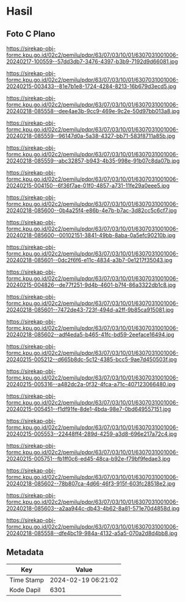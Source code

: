 # Hasil

## Foto C Plano

https://sirekap-obj-formc.kpu.go.id/02c2/pemilu/pdpr/63/07/03/10/01/6307031001006-20240217-100559--57dd3db7-3476-4397-b3b9-7192d9d66081.jpg

https://sirekap-obj-formc.kpu.go.id/02c2/pemilu/pdpr/63/07/03/10/01/6307031001006-20240215-003433--81e7b1e8-1724-4284-8213-16b679d3ecd5.jpg

https://sirekap-obj-formc.kpu.go.id/02c2/pemilu/pdpr/63/07/03/10/01/6307031001006-20240218-085558--dee4ae3b-9cc9-469e-9c2e-50d97bb013a8.jpg

https://sirekap-obj-formc.kpu.go.id/02c2/pemilu/pdpr/63/07/03/10/01/6307031001006-20240218-085559--96147d0a-5a38-4327-bb71-583f8711a85b.jpg

https://sirekap-obj-formc.kpu.go.id/02c2/pemilu/pdpr/63/07/03/10/01/6307031001006-20240218-085559--abc32857-b943-4b35-998e-91b07c8da07b.jpg

https://sirekap-obj-formc.kpu.go.id/02c2/pemilu/pdpr/63/07/03/10/01/6307031001006-20240215-004150--6f36f7ae-01f0-4857-a731-11fe29a0eee5.jpg

https://sirekap-obj-formc.kpu.go.id/02c2/pemilu/pdpr/63/07/03/10/01/6307031001006-20240218-085600--0b4a25f4-e86b-4e7b-b7ac-3d82cc5c6cf7.jpg

https://sirekap-obj-formc.kpu.go.id/02c2/pemilu/pdpr/63/07/03/10/01/6307031001006-20240218-085600--00102151-3841-49bb-8aba-0a5efc90210b.jpg

https://sirekap-obj-formc.kpu.go.id/02c2/pemilu/pdpr/63/07/03/10/01/6307031001006-20240218-085601--0dc2f6f6-e11c-4834-a3b7-0e1217f35043.jpg

https://sirekap-obj-formc.kpu.go.id/02c2/pemilu/pdpr/63/07/03/10/01/6307031001006-20240215-004826--de77f251-9d4b-4601-b7f4-86a3322db1c8.jpg

https://sirekap-obj-formc.kpu.go.id/02c2/pemilu/pdpr/63/07/03/10/01/6307031001006-20240218-085601--7472de43-723f-494d-a2ff-9b85ca915081.jpg

https://sirekap-obj-formc.kpu.go.id/02c2/pemilu/pdpr/63/07/03/10/01/6307031001006-20240218-085602--adf4eda5-b465-41fc-bd59-2eeface16494.jpg

https://sirekap-obj-formc.kpu.go.id/02c2/pemilu/pdpr/63/07/03/10/01/6307031001006-20240215-005212--d665b8dc-5c12-4385-bcc5-9ae7d450503f.jpg

https://sirekap-obj-formc.kpu.go.id/02c2/pemilu/pdpr/63/07/03/10/01/6307031001006-20240215-005316--a482dc2a-0f32-4fca-a71c-407123066480.jpg

https://sirekap-obj-formc.kpu.go.id/02c2/pemilu/pdpr/63/07/03/10/01/6307031001006-20240215-005451--f1df91fe-8de1-4bda-98e7-0bd649557151.jpg

https://sirekap-obj-formc.kpu.go.id/02c2/pemilu/pdpr/63/07/03/10/01/6307031001006-20240215-005553--22448ff4-289d-4259-a3d8-696e217a72c4.jpg

https://sirekap-obj-formc.kpu.go.id/02c2/pemilu/pdpr/63/07/03/10/01/6307031001006-20240215-005751--fb1ff0c6-ed45-48ca-b92e-f79bf9fedae3.jpg

https://sirekap-obj-formc.kpu.go.id/02c2/pemilu/pdpr/63/07/03/10/01/6307031001006-20240218-085602--78b807ca-4d66-46f3-915f-603fc28518e2.jpg

https://sirekap-obj-formc.kpu.go.id/02c2/pemilu/pdpr/63/07/03/10/01/6307031001006-20240218-085603--a2aa944c-db43-4b62-8a81-571e70d4858d.jpg

https://sirekap-obj-formc.kpu.go.id/02c2/pemilu/pdpr/63/07/03/10/01/6307031001006-20240218-085558--dfe4bc19-984a-4132-a5a5-070a2d8d4bb8.jpg


## Metadata

| Key        | Value               |
| ---------- | ------------------- |
| Time Stamp | 2024-02-19 06:21:02 |
| Kode Dapil | 6301                |



